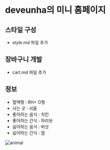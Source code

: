 # deveunha의 미니 홈페이지

## 스타일 구성
- style.md 파일 추가

## 장바구니 개발
- cart.md 파일 추가

## 정보
- 혈액형 : RH+ O형
- 사는 곳 : 서울
- 좋아하는 음식 : 치킨
- 좋아하는 간식 : 하리보
- 싫어하는 음식 : 버섯
- 싫어하는 간식 : 껌 

![animal](https://github.com/user-attachments/assets/69e8beeb-3e23-43d9-9fa6-3ce187d6d22e)